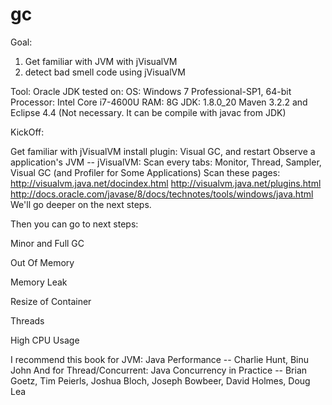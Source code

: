 gc
==
Goal:
1. Get familiar with JVM with jVisualVM
2. detect bad smell code using jVisualVM

Tool:
Oracle JDK
tested on: 
OS:	Windows 7 Professional-SP1, 64-bit
Processor:	Intel Core i7-4600U
RAM:	8G 
JDK: 1.8.0_20
Maven 3.2.2 and Eclipse 4.4 (Not necessary. It can be compile with javac from JDK)



KickOff:

Get familiar with jVisualVM
install plugin: Visual GC, and restart
Observe a application's JVM -- jVisualVM: 
	Scan every tabs: 
		Monitor, Thread, Sampler, Visual GC (and Profiler for Some Applications)
	Scan these pages:
		http://visualvm.java.net/docindex.html
		http://visualvm.java.net/plugins.html
		http://docs.oracle.com/javase/8/docs/technotes/tools/windows/java.html
We'll go deeper on the next steps.


Then you can go to next steps:

Minor and Full GC

Out Of Memory

Memory Leak

Resize of Container

Threads

High CPU Usage 


I recommend this book for JVM: 
Java Performance  -- Charlie Hunt, Binu John
And for Thread/Concurrent:
Java Concurrency in Practice  -- Brian Goetz, Tim Peierls, Joshua Bloch, Joseph Bowbeer, David Holmes, Doug Lea 